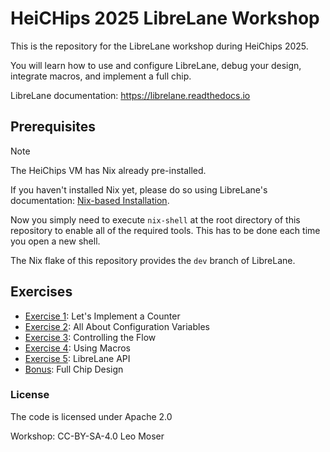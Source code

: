 # HeiCHips 2025 LibreLane Workshop

This is the repository for the LibreLane workshop during HeiChips 2025.

You will learn how to use and configure LibreLane, debug your design, integrate macros, and implement a full chip.

LibreLane documentation: https://librelane.readthedocs.io

## Prerequisites

> [!NOTE]
> The HeiChips VM has Nix already pre-installed.

If you haven't installed Nix yet, please do so using LibreLane's documentation: [Nix-based Installation](https://librelane.readthedocs.io/en/latest/getting_started/common/nix_installation/index.html). 

Now you simply need to execute `nix-shell` at the root directory of this repository to enable all of the required tools. This has to be done each time you open a new shell.

The Nix flake of this repository provides the `dev` branch of LibreLane.

## Exercises

- [Exercise 1](exercise_1/README.md): Let's Implement a Counter
- [Exercise 2](exercise_2/README.md): All About Configuration Variables
- [Exercise 3](exercise_3/README.md): Controlling the Flow
- [Exercise 4](exercise_4/README.md): Using Macros
- [Exercise 5](exercise_5/README.md): LibreLane API
- [Bonus](bonus/README.md): Full Chip Design

### License

The code is licensed under Apache 2.0

Workshop: CC-BY-SA-4.0 Leo Moser
